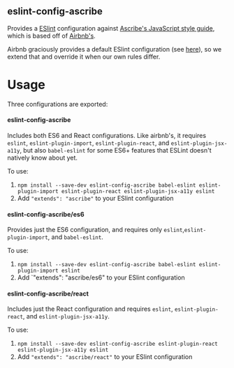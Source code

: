 eslint-config-ascribe
---------------------

Provides a [ESlint]() configuration against [Ascribe's JavaScript style
guide](../../README.md), which is based off of [Airbnb's](https://github.com/airbnb/javascript).

Airbnb graciously provides a default ESlint configuration (see [here](https://github.com/airbnb/javascript/tree/master/packages/eslint-config-airbnb)),
so we extend that and override it when our own rules differ.


Usage
=====

Three configurations are exported:

#### eslint-config-ascribe

Includes both ES6 and React configurations. Like airbnb's, it requires `eslint`,
`eslint-plugin-import`, `eslint-plugin-react`, and `eslint-plugin-jsx-a11y`, but also
`babel-eslint` for some ES6+ features that ESLint doesn't natively know about yet.

To use:

1. `npm install --save-dev eslint-config-ascribe babel-eslint eslint-plugin-import eslint-plugin-react eslint-plugin-jsx-a11y eslint`
2. Add `"extends": "ascribe"` to your ESlint configuration

#### eslint-config-ascribe/es6

Provides just the ES6 configuration, and requires only `eslint`,`eslint-plugin-import`, and
`babel-eslint`.

To use:

1. `npm install --save-dev eslint-config-ascribe babel-eslint eslint-plugin-import eslint`
2. Add `"extends": "ascribe/es6" to your ESlint configuration

#### eslint-config-ascribe/react

Includes just the React configuration and requires `eslint`, `eslint-plugin-react`, and
`eslint-plugin-jsx-a11y`.

To use:

1. `npm install --save-dev eslint-config-ascribe eslint-plugin-react eslint-plugin-jsx-a11y eslint`
2. Add `"extends": "ascribe/react"` to your ESlint configuration
